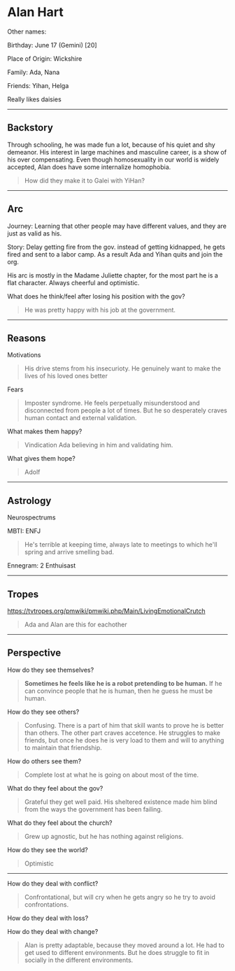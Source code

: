 # Alan Hart

Other names:

Birthday: June 17 (Gemini) [20]

Place of Origin: Wickshire

Family: Ada, Nana

Friends: Yihan, Helga

Really likes daisies

------

## Backstory

Through schooling, he was made fun a lot, because of his quiet and shy demeanor. His interest in large machines and masculine career, is a show of his over compensating. Even though homosexuality in our world is widely accepted, Alan does have some internalize homophobia. 

>  How did they make it to Galei with YiHan?

---

## Arc

Journey: Learning that other people may have different values, and they are just as valid as his.

Story: Delay getting fire from the gov. instead of getting kidnapped, he gets fired and sent to a labor camp. As a result Ada and Yihan quits and join the org.

His arc is mostly in the Madame Juliette chapter, for the most part he is a flat character. Always cheerful and optimistic. 

What does he think/feel after losing his position with the gov?

> He was pretty happy with his job at the government. 

------

## Reasons

Motivations

> His drive stems from his insecurioty.
> He genuinely want to make the lives of his loved ones better

Fears

> Imposter syndrome. He feels perpetually misunderstood and disconnected from people a lot of times. But he so desperately craves human contact and external validation.

What makes them happy?

> Vindication
> Ada believing in him and validating him.

What gives them hope?

> Adolf

------

## Astrology

Neurospectrums

> 

MBTI: ENFJ 

> He's terrible at keeping time, always late to meetings to which he'll spring and arrive smelling bad.

Ennegram: 2 Enthuisast

------

## Tropes

https://tvtropes.org/pmwiki/pmwiki.php/Main/LivingEmotionalCrutch

> Ada and Alan are this for eachother

------

## Perspective

How do they see themselves?

> **Sometimes he feels like he is a robot pretending to be human.** If he can convince people that he is human, then he guess he must be human.

How do they see others?

> Confusing. There is a part of him that skill wants to prove he is better than others.
> The other part craves accetence. He struggles to make friends, but once he does he is very load to them and will to anything to maintain that friendship.

How do others see them?

> Complete lost at what he is going on about most of the time.

What do they feel about the gov?

> Grateful they get well paid. His sheltered existence made him blind from the ways the government has been failing.

What do they feel about the church?

> Grew up agnostic, but he has nothing against religions.

How do they see the world?

> Optimistic

------

How do they deal with conflict?

> Confrontational, but will cry when he gets angry so he try to avoid confrontations. 

How do they deal with loss?

> 

How do they deal with change?

>Alan is pretty adaptable, because they moved around a lot. He had to get used to different environments. But he does struggle to fit in socially in the different environments. 

